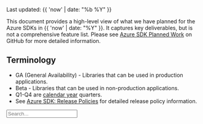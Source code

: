 Last updated: {{ 'now' | date: "%b %Y" }}

This document provides a high-level view of what we have planned for the Azure SDKs in {{ 'now' | date: "%Y" }}. It captures key deliverables, but is not a comprehensive feature list.  Please see [Azure SDK Planned Work](https://github.com/azure/azure-sdk/issues/2410) on GitHub for more detailed information.

## Terminology

- GA (General Availability) - Libraries that can be used in production applications.
- Beta - Libraries that can be used in non-production applications.
- Q1-Q4 are [calendar year](https://en.wikipedia.org/wiki/Calendar_year) quarters.
- See [Azure SDK: Release Policies](https://azure.github.io/azure-sdk/policies_releases.html) for detailed release policy information.

<input class="form-control" id="myInput" type="text" placeholder="Search...">